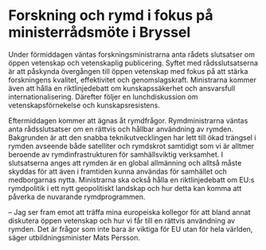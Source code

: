 # Forskning och rymd i fokus på ministerrådsmöte i Bryssel

Under förmiddagen väntas forskningsministrarna anta rådets slutsatser om öppen vetenskap och vetenskaplig publicering. Syftet med rådsslutsatserna är att påskynda övergången till öppen vetenskap med fokus på att stärka forskningens kvalitet, effektivitet och genomslagskraft. Ministrarna kommer även att hålla en riktlinjedebatt om kunskapssäkerhet och ansvarsfull internationalisering. Därefter följer en lunchdiskussion om vetenskapsförnekelse och kunskapsresistens.

Eftermiddagen kommer att ägnas åt rymdfrågor. Rymdministrarna väntas anta rådsslutsatser om en rättvis och hållbar användning av rymden. Bakgrunden är att den snabba teknikutvecklingen har lett till ökad trängsel i rymden avseende både satelliter och rymdskrot samtidigt som vi är alltmer beroende av rymdinfrastrukturen för samhällsviktig verksamhet. I slutsatserna anges att rymden är en global allmänning och alltså måste skyddas för att även i framtiden kunna användas för samhället och medborgarnas nytta. Ministrarna ska också hålla en riktlinjedebatt om EU:s rymdpolitik i ett nytt geopolitiskt landskap och hur detta kan komma att påverka de nuvarande rymdprogrammen.

– Jag ser fram emot att träffa mina europeiska kollegor för att bland annat diskutera öppen vetenskap och hur vi får till en rättvis användning av rymden. Det är frågor som inte bara är viktiga för EU utan för hela världen, säger utbildningsminister Mats Persson.
